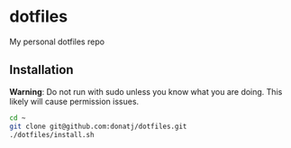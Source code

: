 dotfiles
========

My personal dotfiles repo

Installation
------------

**Warning**: Do not run with sudo unless you know what you are doing. This likely will cause permission issues.

```bash
cd ~
git clone git@github.com:donatj/dotfiles.git
./dotfiles/install.sh
```
